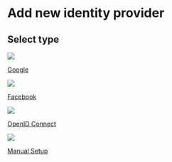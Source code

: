 # Add new identity provider

## Select type

<div class="content"> 
    <!-- begin card -->
    <a class="card" href="../../identity-providers/add/google">
      <div class="icon">
        <i class="material-icons md-24">
            <img src="/assets/img/icons/identity-providers/google.png">
        </i>
      </div>
      <div class="card-content" >
         <p class="title">Google</p>
         <p class="hint"/>
      </div>
    </a>
    <!-- end card -->
    <!-- begin card -->
    <a class="card" href="../../identity-providers/add/facebook">
      <div class="icon">
        <i class="material-icons md-24">
            <img src="/assets/img/icons/identity-providers/facebook.png">
        </i>
      </div>
      <div class="card-content" >
         <p class="title">Facebook</p>
         <p class="hint"/>
      </div>
    </a>
    <!-- end card -->    
    <!-- begin card -->
    <a class="card" href="../../identity-providers/add/oidc">
      <div class="icon">
        <i class="material-icons md-24">
            <img src="/assets/img/icons/identity-providers/oidc.png">
        </i>
      </div>
      <div class="card-content" >
         <p class="title">OpenID Connect</p>
         <p class="hint"/>
      </div>
    </a>
    <!-- end card -->
    <!-- begin card -->
        <a class="card" href="../../identity-providers/add/manual-setup">
          <div class="icon">
            <i class="material-icons md-24">
                <img src="/assets/img/icons/identity-providers/manual.png">
            </i>
          </div>
          <div class="card-content" >
             <p class="title">Manual Setup</p>
             <p class="hint"/>
          </div>
        </a>
        <!-- end card -->
</div>
